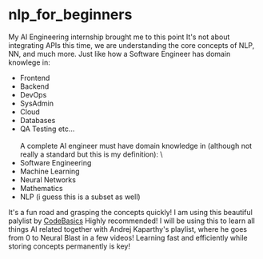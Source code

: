 # nlp_for_beginners
My AI Engineering internship brought me to this point
It's not about integrating APIs this time, we are understanding the core concepts of NLP, NN, and much more.
Just like how a Software Engineer has domain knowlege in:
- Frontend
- Backend
- DevOps
- SysAdmin
- Cloud
- Databases
- QA Testing etc... \
\
A complete AI engineer must have domain knowledge in (although not really a standard but this is my definition):
\
- Software Engineering
- Machine Learning
- Neural Networks
- Mathematics
- NLP (i guess this is a subset as well)

It's a fun road and grasping the concepts quickly!
I am using this beautiful palylist by [CodeBasics](https://www.youtube.com/watch?v=R-AG4-qZs1A&list=PLeo1K3hjS3uuvuAXhYjV2lMEShq2UYSwX&pp=iAQB)
Highly recommended!
I will be using this to learn all things AI related together with Andrej Kaparthy's playlist, where he goes from 0 to Neural Blast in a few videos!
Learning fast and efficiently while storing concepts permanently is key!
